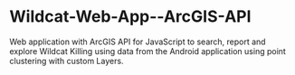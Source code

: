 # Wildcat-Web-App--ArcGIS-API

Web application with ArcGIS API for JavaScript to search, report and explore Wildcat Killing using data from the Android application using point clustering with custom Layers.


